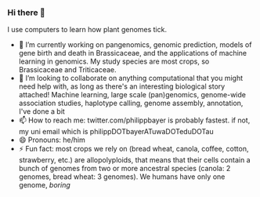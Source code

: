 ### Hi there 👋

I use computers to learn how plant genomes tick.

- 🔭 I’m currently working on pangenomics, genomic prediction, models of gene birth and death in Brassicaceae, and the applications of machine learning in genomics. My study species are most crops, so Brassicaceae and Triticaceae.
- 👯 I’m looking to collaborate on anything computational that you might need help with, as long as there's an interesting biological story attached! Machine learning, large scale (pan)genomics, genome-wide association studies, haplotype calling, genome assembly, annotation, I've done a bit
- 📫 How to reach me: twitter.com/philippbayer is probably fastest. if not, my uni email which is philippDOTbayerATuwaDOTeduDOTau
- 😄 Pronouns: he/him
- ⚡ Fun fact: most crops we rely on (bread wheat, canola, coffee, cotton, strawberry, etc.) are allopolyploids, that means that their cells contain a bunch of genomes from two or more ancestral species (canola: 2 genomes, bread wheat: 3 genomes). We humans have only one genome, *boring*


<!--
**philippbayer/philippbayer** is a ✨ _special_ ✨ repository because its `README.md` (this file) appears on your GitHub profile.

Here are some ideas to get you started:

- 🌱 I’m currently learning ...
- 🤔 I’m looking for help with ...
- 💬 Ask me about ...
-->
